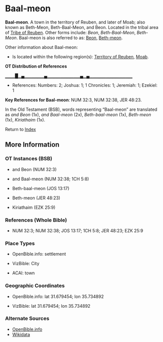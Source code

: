 # Baal-meon
**Baal-meon**. 
A town in the territory of Reuben, and later of Moab; also known as Beth-Meon, Beth-Baal-Meon, and Beon. 
Located in the tribal area of [Tribe of Reuben](../../../groups/md/acai/Reuben.md). 
Other forms include: 
*Beon*, *Beth-Baal-Meon*, *Beth-Meon*. 
Baal-meon is also referred to as: 
[Beon](Beon.md), [Beth-meon](Beth-meon.md). 




Other information about Baal-meon:


* Is located within the following region(s): 
[Territory of Reuben](TerritoryOfReuben.md), [Moab](Moab.md). 


**OT Distribution of References**

▁▁▁█▁▄▁▁▁▁▁▁▄▁▁▁▁▁▁▁▁▁▁▄▁▄▁▁▁▁▁▁▁▁▁▁▁▁▁
* References: Numbers: 2; Joshua: 1; 1 Chronicles: 1; Jeremiah: 1; Ezekiel: 1



**Key References for Baal-meon**: 
NUM 32:3, NUM 32:38, JER 48:23. 


In the Old Testament (BSB), words representing “Baal-meon” are translated as 
*and Beon* (1x), *and Baal-meon* (2x), *Beth-baal-meon* (1x), *Beth-meon* (1x), *Kiriathaim* (1x). 




Return to [Index](00-Index.md)

## More Information

### OT Instances (BSB)

* and Beon (NUM 32:3)

* and Baal-meon (NUM 32:38; 1CH 5:8)

* Beth-baal-meon (JOS 13:17)

* Beth-meon (JER 48:23)

* Kiriathaim (EZK 25:9)



### References (Whole Bible)

* NUM 32:3; NUM 32:38; JOS 13:17; 1CH 5:8; JER 48:23; EZK 25:9


### Place Types

* OpenBible.info: settlement

* VizBible: City

* ACAI: town



### Geographic Coordinates

* OpenBible.info: lat 31.679454; lon 35.734892

* VizBible: lat 31.679454; lon 35.734892



### Alternate Sources

* [OpenBible.info](https://www.openbible.info/geo/ancient/a76f7b7)
* [Wikidata](http://www.wikidata.org/entity/Q4837123)




